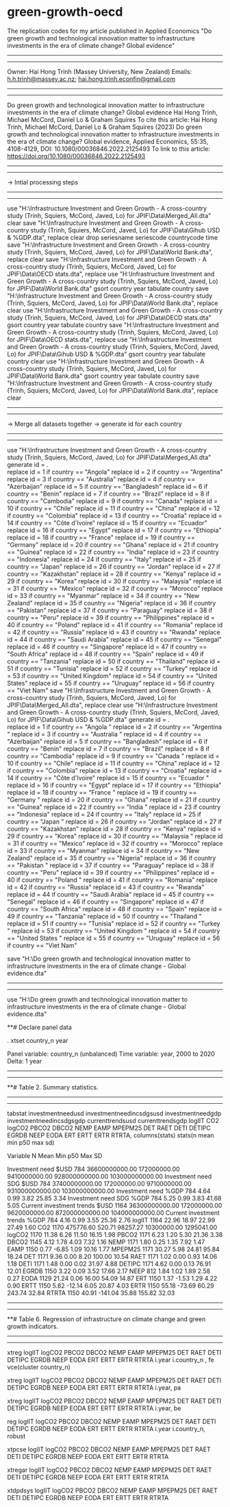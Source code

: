 # green-growth-oecd
The replication codes for my article published in Applied Economics 
"Do green growth and technological innovation matter to infrastructure investments in the era of climate change? Global evidence"

************************************************************************************************************************************************************
************************************************************************************************************************************************************
Owner: Hai Hong Trinh (Massey University, New Zealand)
Emails: h.h.trinh@massey.ac.nz; hai.hong.trinh.econfin@gmail.com
************************************************************************************************************************************************************
************************************************************************************************************************************************************

Do green growth and technological innovation matter to
infrastructure investments in the era of climate change?
Global evidence
Hai Hong Trinh, Michael McCord, Daniel Lo & Graham Squires
To cite this article: Hai Hong Trinh, Michael McCord, Daniel Lo & Graham Squires (2023)
Do green growth and technological innovation matter to infrastructure investments in
the era of climate change? Global evidence, Applied Economics, 55:35, 4108-4129, DOI:
10.1080/00036846.2022.2125493
To link to this article: https://doi.org/10.1080/00036846.2022.2125493

************************************************************************************************************************************************************
************************************************************************************************************************************************************
-> Intial processing steps
************************************************************************************************************************************************************
************************************************************************************************************************************************************
use "H:\Infrastructure Investment and Green Growth - A cross-country study (Trinh, Squiers, McCord, Javed, Lo) for JPIF\Data\Merged_All.dta"
clear
save "H:\Infrastructure Investment and Green Growth - A cross-country study (Trinh, Squiers, McCord, Javed, Lo) for JPIF\Data\Gihub USD & %GDP.dta", replace
clear
drop seriesname seriescode countrycode time
save "H:\Infrastructure Investment and Green Growth - A cross-country study (Trinh, Squiers, McCord, Javed, Lo) for JPIF\Data\World Bank.dta", replace
clear
save "H:\Infrastructure Investment and Green Growth - A cross-country study (Trinh, Squiers, McCord, Javed, Lo) for JPIF\Data\OECD stats.dta", replace
use "H:\Infrastructure Investment and Green Growth - A cross-country study (Trinh, Squiers, McCord, Javed, Lo) for JPIF\Data\World Bank.dta"
gsort country year
tabulate country
save "H:\Infrastructure Investment and Green Growth - A cross-country study (Trinh, Squiers, McCord, Javed, Lo) for JPIF\Data\World Bank.dta", replace
clear
use "H:\Infrastructure Investment and Green Growth - A cross-country study (Trinh, Squiers, McCord, Javed, Lo) for JPIF\Data\OECD stats.dta"
gsort country year
tabulate country
save "H:\Infrastructure Investment and Green Growth - A cross-country study (Trinh, Squiers, McCord, Javed, Lo) for JPIF\Data\OECD stats.dta", replace
use "H:\Infrastructure Investment and Green Growth - A cross-country study (Trinh, Squiers, McCord, Javed, Lo) for JPIF\Data\Gihub USD & %GDP.dta"
gsort country year
tabulate country
clear
use "H:\Infrastructure Investment and Green Growth - A cross-country study (Trinh, Squiers, McCord, Javed, Lo) for JPIF\Data\World Bank.dta"
gsort country year
tabulate country
save "H:\Infrastructure Investment and Green Growth - A cross-country study (Trinh, Squiers, McCord, Javed, Lo) for JPIF\Data\World Bank.dta", replace
clear
************************************************************************************************************************************************************
************************************************************************************************************************************************************
-> Merge all datasets together
-> generate id for each country
************************************************************************************************************************************************************
************************************************************************************************************************************************************
use "H:\Infrastructure Investment and Green Growth - A cross-country study (Trinh, Squiers, McCord, Javed, Lo) for JPIF\Data\Merged_All.dta"
generate 	id 	=	.						
replace 	id 	=	1	if 	country 	==	"Angola"
replace 	id 	=	2	if 	country 	==	"Argentina"
replace 	id 	=	3	if 	country 	==	"Australia"
replace 	id 	=	4	if 	country 	==	"Azerbaijan"
replace 	id 	=	5	if 	country 	==	"Bangladesh"
replace 	id 	=	6	if 	country 	==	"Benin"
replace 	id 	=	7	if 	country 	==	"Brazil"
replace 	id 	=	8	if 	country 	==	"Cambodia"
replace 	id 	=	9	if 	country 	==	"Canada"
replace 	id 	=	10	if 	country 	==	"Chile"
replace 	id 	=	11	if 	country 	==	"China"
replace 	id 	=	12	if 	country 	==	"Colombia"
replace 	id 	=	13	if 	country 	==	"Croatia"
replace 	id 	=	14	if 	country 	==	"Côte d'Ivoire"
replace 	id 	=	15	if 	country 	==	"Ecuador"
replace 	id 	=	16	if 	country 	==	"Egypt"
replace 	id 	=	17	if 	country 	==	"Ethiopia"
replace 	id 	=	18	if 	country 	==	"France"
replace 	id 	=	19	if 	country 	==	"Germany"
replace 	id 	=	20	if 	country 	==	"Ghana"
replace 	id 	=	21	if 	country 	==	"Guinea"
replace 	id 	=	22	if 	country 	==	"India"
replace 	id 	=	23	if 	country 	==	"Indonesia"
replace 	id 	=	24	if 	country 	==	"Italy"
replace 	id 	=	25	if 	country 	==	"Japan"
replace 	id 	=	26	if 	country 	==	"Jordan"
replace 	id 	=	27	if 	country 	==	"Kazakhstan"
replace 	id 	=	28	if 	country 	==	"Kenya"
replace 	id 	=	29	if 	country 	==	"Korea"
replace 	id 	=	30	if 	country 	==	"Malaysia"
replace 	id 	=	31	if 	country 	==	"Mexico"
replace 	id 	=	32	if 	country 	==	"Morocco"
replace 	id 	=	33	if 	country 	==	"Myanmar"
replace 	id 	=	34	if 	country 	==	"New Zealand"
replace 	id 	=	35	if 	country 	==	"Nigeria"
replace 	id 	=	36	if 	country 	==	"Pakistan"
replace 	id 	=	37	if 	country 	==	"Paraguay"
replace 	id 	=	38	if 	country 	==	"Peru"
replace 	id 	=	39	if 	country 	==	"Philippines"
replace 	id 	=	40	if 	country 	==	"Poland"
replace 	id 	=	41	if 	country 	==	"Romania"
replace 	id 	=	42	if 	country 	==	"Russia"
replace 	id 	=	43	if 	country 	==	"Rwanda"
replace 	id 	=	44	if 	country 	==	"Saudi Arabia"
replace 	id 	=	45	if 	country 	==	"Senegal"
replace 	id 	=	46	if 	country 	==	"Singapore"
replace 	id 	=	47	if 	country 	==	"South Africa"
replace 	id 	=	48	if 	country 	==	"Spain"
replace 	id 	=	49	if 	country 	==	"Tanzania"
replace 	id 	=	50	if 	country 	==	"Thailand"
replace 	id 	=	51	if 	country 	==	"Tunisia"
replace 	id 	=	52	if 	country 	==	"Turkey"
replace 	id 	=	53	if 	country 	==	"United Kingdom"
replace 	id 	=	54	if 	country 	==	"United States"
replace 	id 	=	55	if 	country 	==	"Uruguay"
replace 	id 	=	56	if 	country 	==	"Viet Nam"
save "H:\Infrastructure Investment and Green Growth - A cross-country study (Trinh, Squiers, McCord, Javed, Lo) for JPIF\Data\Merged_All.dta", replace
clear
use "H:\Infrastructure Investment and Green Growth - A cross-country study (Trinh, Squiers, McCord, Javed, Lo) for JPIF\Data\Gihub USD & %GDP.dta"
generate 	id 	=	.						
replace 	id 	=	1	if 	country 	==	"Angola "
replace 	id 	=	2	if 	country 	==	"Argentina "
replace 	id 	=	3	if 	country 	==	"Australia "
replace 	id 	=	4	if 	country 	==	"Azerbaijan"
replace 	id 	=	5	if 	country 	==	"Bangladesh"
replace 	id 	=	6	if 	country 	==	"Benin"
replace 	id 	=	7	if 	country 	==	"Brazil"
replace 	id 	=	8	if 	country 	==	"Cambodia"
replace 	id 	=	9	if 	country 	==	"Canada "
replace 	id 	=	10	if 	country 	==	"Chile"
replace 	id 	=	11	if 	country 	==	"China"
replace 	id 	=	12	if 	country 	==	"Colombia"
replace 	id 	=	13	if 	country 	==	"Croatia"
replace 	id 	=	14	if 	country 	==	"Côte d'Ivoire"
replace 	id 	=	15	if 	country 	==	"Ecuador "
replace 	id 	=	16	if 	country 	==	"Egypt"
replace 	id 	=	17	if 	country 	==	"Ethiopia"
replace 	id 	=	18	if 	country 	==	"France "
replace 	id 	=	19	if 	country 	==	"Germany "
replace 	id 	=	20	if 	country 	==	"Ghana"
replace 	id 	=	21	if 	country 	==	"Guinea"
replace 	id 	=	22	if 	country 	==	"India "
replace 	id 	=	23	if 	country 	==	"Indonesia"
replace 	id 	=	24	if 	country 	==	"Italy"
replace 	id 	=	25	if 	country 	==	"Japan "
replace 	id 	=	26	if 	country 	==	"Jordan"
replace 	id 	=	27	if 	country 	==	"Kazakhstan"
replace 	id 	=	28	if 	country 	==	"Kenya"
replace 	id 	=	29	if 	country 	==	"Korea"
replace 	id 	=	30	if 	country 	==	"Malaysia "
replace 	id 	=	31	if 	country 	==	"Mexico"
replace 	id 	=	32	if 	country 	==	"Morocco"
replace 	id 	=	33	if 	country 	==	"Myanmar"
replace 	id 	=	34	if 	country 	==	"New Zealand"
replace 	id 	=	35	if 	country 	==	"Nigeria"
replace 	id 	=	36	if 	country 	==	"Pakistan "
replace 	id 	=	37	if 	country 	==	"Paraguay"
replace 	id 	=	38	if 	country 	==	"Peru"
replace 	id 	=	39	if 	country 	==	"Philippines"
replace 	id 	=	40	if 	country 	==	"Poland "
replace 	id 	=	41	if 	country 	==	"Romania"
replace 	id 	=	42	if 	country 	==	"Russia"
replace 	id 	=	43	if 	country 	==	"Rwanda"
replace 	id 	=	44	if 	country 	==	"Saudi Arabia"
replace 	id 	=	45	if 	country 	==	"Senegal"
replace 	id 	=	46	if 	country 	==	"Singapore"
replace 	id 	=	47	if 	country 	==	"South Africa"
replace 	id 	=	48	if 	country 	==	"Spain"
replace 	id 	=	49	if 	country 	==	"Tanzania"
replace 	id 	=	50	if 	country 	==	"Thailand "
replace 	id 	=	51	if 	country 	==	"Tunisia"
replace 	id 	=	52	if 	country 	==	"Turkey "
replace 	id 	=	53	if 	country 	==	"United Kingdom "
replace 	id 	=	54	if 	country 	==	"United States "
replace 	id 	=	55	if 	country 	==	"Uruguay"
replace 	id 	=	56	if 	country 	==	"Viet Nam"

save "H:\Do green growth and technological innovation matter to infrastructure investments in the era of climate change - Global evidence.dta"
************************************************************************************************************************************************************
************************************************************************************************************************************************************
use  "H:\Do green growth and technological innovation matter to infrastructure investments in the era of climate change - Global evidence.dta"

**# Declare panel data

. xtset country_n year

Panel variable: country_n (unbalanced)
 Time variable: year, 2000 to 2020
         Delta: 1 year


************************************************************************************************************************************************************
************************************************************************************************************************************************************
**# Table 2. Summary statistics.
************************************************************************************************************************************************************
************************************************************************************************************************************************************
tabstat investmentneedusd investmentneedincsdgsusd investmentneedgdp investmentneedincsdgsgdp currenttrendsusd currenttrendsgdp logIIT CO2 logCO2 PBCO2 DBCO2 NEMP EAMP MPEPM25 DET RAET DETI DETIPC EGRDB NEEP EODA ERT ERTT ERTR RTRTA, columns(stats) stats(n mean min p50 max sd)


Variable	N	Mean	Min	p50	Max	SD
						
Investment need $USD	784	36600000000.00	172000000.00	9410000000.00	928000000000.00	103000000000.00
Investment need SDG $USD	784	37400000000.00	172000000.00	9710000000.00	931000000000.00	103000000000.00
Investment need %GDP	784	4.64	0.99	3.82	25.85	3.34
Investment need SDG %GDP	784	5.25	0.99	3.83	41.68	5.05
Current investment trends $USD	1164	36300000000.00	172000000.00	9620000000.00	872000000000.00	104000000000.00
Current investment trends %GDP	784	4.16	0.99	3.55	25.36	2.76
logIIT	1164	22.96	18.97	22.99	27.49	1.60
CO2	1170	475776.60	520.71	98257.27	10300000.00	1295041.00
logCO2	1170	11.38	6.26	11.50	16.15	1.98
PBCO2	1171	6.23	1.20	5.30	21.36	3.38
DBCO2	1145	4.12	1.78	4.03	7.32	1.16
NEMP	1171	1.80	0.25	1.35	7.92	1.47
EAMP	1150	0.77	-6.85	1.09	10.16	1.77
MPEPM25	1171	30.27	5.98	24.81	95.84	18.24
DET	1171	9.36	0.00	8.20	100.00	10.54
RAET	1171	1.02	0.00	0.93	14.06	1.18
DETI	1171	1.48	0.00	0.02	31.97	4.88
DETIPC	1171	4.62	0.00	0.13	76.91	12.01
EGRDB	1150	3.22	0.09	3.52	17.66	2.17
NEEP	812	1.84	1.02	1.89	2.58	0.27
EODA	1129	21.24	0.06	16.00	54.09	14.87
ERT	1150	1.37	-1.53	1.29	4.22	0.90
ERTT	1150	5.82	-12.14	6.05	20.87	4.03
ERTR	1150	55.18	-73.69	60.29	243.74	32.84
RTRTA	1150	40.91	-141.04	35.88	155.82	32.03

************************************************************************************************************************************************************
************************************************************************************************************************************************************
**# Table 6. Regression of infrastructure on climate change and green growth indicators.
************************************************************************************************************************************************************
************************************************************************************************************************************************************
xtreg logIIT logCO2 PBCO2 DBCO2 NEMP EAMP MPEPM25 DET RAET DETI DETIPC EGRDB NEEP EODA ERT ERTT ERTR RTRTA i.year i.country_n , fe vce(cluster country_n)

xtreg logIIT logCO2 PBCO2 DBCO2 NEMP EAMP MPEPM25 DET RAET DETI DETIPC EGRDB NEEP EODA ERT ERTT ERTR RTRTA i.year,  pa

xtreg logIIT logCO2 PBCO2 DBCO2 NEMP EAMP MPEPM25 DET RAET DETI DETIPC EGRDB NEEP EODA ERT ERTT ERTR RTRTA i.year, be

reg logIIT logCO2 PBCO2 DBCO2 NEMP EAMP MPEPM25 DET RAET DETI DETIPC EGRDB NEEP EODA ERT ERTT ERTR RTRTA i.year i.country_n, robust

xtpcse logIIT logCO2 PBCO2 DBCO2 NEMP EAMP MPEPM25 DET RAET DETI DETIPC EGRDB NEEP EODA ERT ERTT ERTR RTRTA

xtregar logIIT logCO2 PBCO2 DBCO2 NEMP EAMP MPEPM25 DET RAET DETI DETIPC EGRDB NEEP EODA ERT ERTT ERTR RTRTA

xtdpdsys logIIT logCO2 PBCO2 DBCO2 NEMP EAMP MPEPM25 DET RAET DETI DETIPC EGRDB NEEP EODA ERT ERTT ERTR RTRTA
